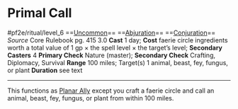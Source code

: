 # Primal Call
#pf2e/ritual/level_6
==[Uncommon](../../../../../TTRPGShare-Pathfinder-2E-Vault/rules/traits/uncommon.md)== ==[Abjuration](../../../../../TTRPGShare-Pathfinder-2E-Vault/rules/traits/abjuration.md)== ==[Conjuration](../../../../../TTRPGShare-Pathfinder-2E-Vault/rules/traits/conjuration.md)==
*Source* Core Rulebook pg. 415 3.0
**Cast** 1 day; **Cost** faerie circle ingredients worth a total value of 1 gp × the spell level × the target’s level; **Secondary Casters** 4
**Primary Check** Nature (master); **Secondary Check** Crafting, Diplomacy, Survival
**Range** 100 miles; Target(s) 1 animal, beast, fey, fungus, or plant
**Duration** see text

---
This functions as [Planar Ally](../Level%205/Planar%20Ally.md) except you craft a faerie circle and call an animal, beast, fey, fungus, or plant from within 100 miles.